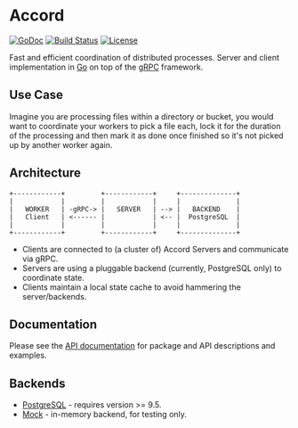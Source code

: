 # Accord

[![GoDoc](https://godoc.org/github.com/bsm/accord?status.svg)](https://godoc.org/github.com/bsm/accord)
[![Build Status](https://travis-ci.org/bsm/accord.svg)](https://travis-ci.org/bsm/accord)
[![License](https://img.shields.io/badge/License-Apache%202.0-blue.svg)](https://opensource.org/licenses/Apache-2.0)

Fast and efficient coordination of distributed processes.
Server and client implementation in [Go](https://golang.org/) on top of the [gRPC](https://grpc.io/) framework.

## Use Case

Imagine you are processing files within a directory or bucket, you would want to coordinate your workers
to pick a file each, lock it for the duration of the processing and then mark it as done once finished so
it's not picked up by another worker again.

## Architecture

    +------------+         +------------+     +--------------+
    |            |         |            |     |              |
    |   WORKER   | -gRPC-> |   SERVER   | --> |   BACKEND    |
    |   Client   | <------ |            | <-- |  PostgreSQL  |
    |            |         |            |     |              |
    +------------+         +------------+     +--------------+

* Clients are connected to (a cluster of) Accord Servers and communicate via gRPC.
* Servers are using a pluggable backend (currently, PostgreSQL only) to coordinate state.
* Clients maintain a local state cache to avoid hammering the server/backends.

## Documentation

Please see the [API documentation](https://godoc.org/github.com/bsm/accord) for
package and API descriptions and examples.

## Backends

* [PostgreSQL](https://godoc.org/github.com/bsm/accord/backend/postgres) - requires version >= 9.5.
* [Mock](https://godoc.org/github.com/bsm/accord/backend/mock) - in-memory backend, for testing only.